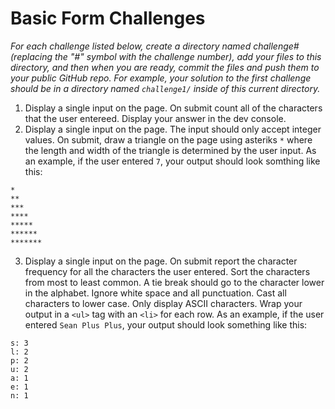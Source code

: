 # Basic Form Challenges

_For each challenge listed below, create a directory named challenge# (replacing the
"#" symbol with the challenge number), add your files to this directory, and then when you are
ready, commit the files and push them to your public GitHub repo. For example, your solution to the 
first challenge should be in a directory named ```challenge1/``` inside of this current directory._

1. Display a single input on the page. On submit count all of the characters that the user
entereed. Display your answer in the dev console.
2. Display a single input on the page. The input should only accept integer values. 
On submit, draw a triangle on the page using asteriks ```*``` where the length and
width of the triangle is determined by the user input. As an example, if the user entered ```7```, 
your output should look somthing like this:
```
*
**
***
****
*****
******
*******
```
3. Display a single input on the page. On submit report the character frequency for all the characters the user
entered. Sort the characters from most to least common. A tie break should go to the
character lower in the alphabet. Ignore white space and all punctuation. Cast all characters to
lower case. Only display ASCII characters. Wrap your output in a ```<ul>``` tag with an ```<li>``` for each row. 
As an example, if the user entered ```Sean Plus Plus```, your output should 
look something like this:
```
s: 3
l: 2
p: 2
u: 2
a: 1
e: 1
n: 1
```
